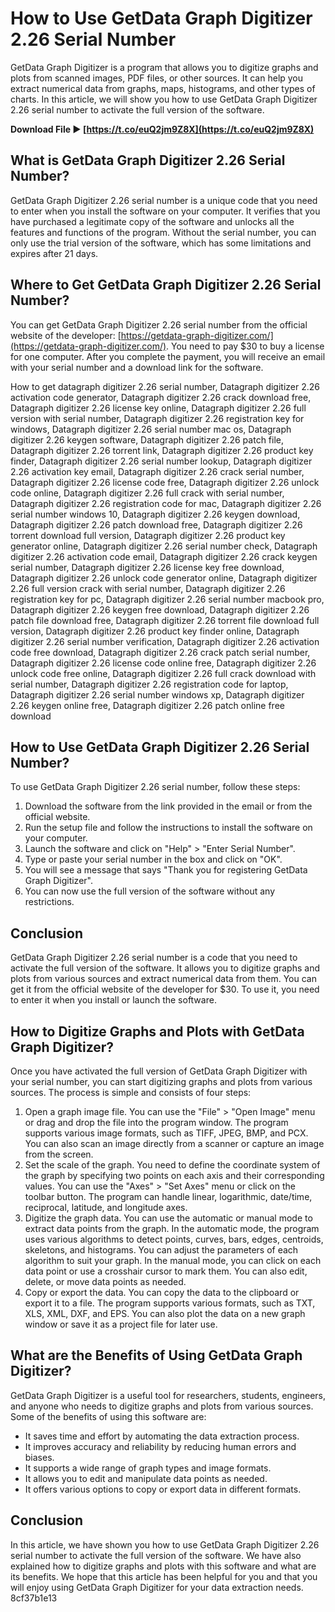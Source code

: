 
 
# How to Use GetData Graph Digitizer 2.26 Serial Number
 
GetData Graph Digitizer is a program that allows you to digitize graphs and plots from scanned images, PDF files, or other sources. It can help you extract numerical data from graphs, maps, histograms, and other types of charts. In this article, we will show you how to use GetData Graph Digitizer 2.26 serial number to activate the full version of the software.
 
**Download File ► [https://t.co/euQ2jm9Z8X](https://t.co/euQ2jm9Z8X)**


 
## What is GetData Graph Digitizer 2.26 Serial Number?
 
GetData Graph Digitizer 2.26 serial number is a unique code that you need to enter when you install the software on your computer. It verifies that you have purchased a legitimate copy of the software and unlocks all the features and functions of the program. Without the serial number, you can only use the trial version of the software, which has some limitations and expires after 21 days.
 
## Where to Get GetData Graph Digitizer 2.26 Serial Number?
 
You can get GetData Graph Digitizer 2.26 serial number from the official website of the developer: [https://getdata-graph-digitizer.com/](https://getdata-graph-digitizer.com/). You need to pay $30 to buy a license for one computer. After you complete the payment, you will receive an email with your serial number and a download link for the software.
 
How to get datagraph digitizer 2.26 serial number,  Datagraph digitizer 2.26 activation code generator,  Datagraph digitizer 2.26 crack download free,  Datagraph digitizer 2.26 license key online,  Datagraph digitizer 2.26 full version with serial number,  Datagraph digitizer 2.26 registration key for windows,  Datagraph digitizer 2.26 serial number mac os,  Datagraph digitizer 2.26 keygen software,  Datagraph digitizer 2.26 patch file,  Datagraph digitizer 2.26 torrent link,  Datagraph digitizer 2.26 product key finder,  Datagraph digitizer 2.26 serial number lookup,  Datagraph digitizer 2.26 activation key email,  Datagraph digitizer 2.26 crack serial number,  Datagraph digitizer 2.26 license code free,  Datagraph digitizer 2.26 unlock code online,  Datagraph digitizer 2.26 full crack with serial number,  Datagraph digitizer 2.26 registration code for mac,  Datagraph digitizer 2.26 serial number windows 10,  Datagraph digitizer 2.26 keygen download,  Datagraph digitizer 2.26 patch download free,  Datagraph digitizer 2.26 torrent download full version,  Datagraph digitizer 2.26 product key generator online,  Datagraph digitizer 2.26 serial number check,  Datagraph digitizer 2.26 activation code email,  Datagraph digitizer 2.26 crack keygen serial number,  Datagraph digitizer 2.26 license key free download,  Datagraph digitizer 2.26 unlock code generator online,  Datagraph digitizer 2.26 full version crack with serial number,  Datagraph digitizer 2.26 registration key for pc,  Datagraph digitizer 2.26 serial number macbook pro,  Datagraph digitizer 2.26 keygen free download,  Datagraph digitizer 2.26 patch file download free,  Datagraph digitizer 2.26 torrent file download full version,  Datagraph digitizer 2.26 product key finder online,  Datagraph digitizer 2.26 serial number verification,  Datagraph digitizer 2.26 activation code free download,  Datagraph digitizer 2.26 crack patch serial number,  Datagraph digitizer 2.26 license code online free,  Datagraph digitizer 2.26 unlock code free online,  Datagraph digitizer 2.26 full crack download with serial number,  Datagraph digitizer 2.26 registration code for laptop,  Datagraph digitizer 2.26 serial number windows xp,  Datagraph digitizer 2.26 keygen online free,  Datagraph digitizer 2.26 patch online free download
 
## How to Use GetData Graph Digitizer 2.26 Serial Number?
 
To use GetData Graph Digitizer 2.26 serial number, follow these steps:
 
1. Download the software from the link provided in the email or from the official website.
2. Run the setup file and follow the instructions to install the software on your computer.
3. Launch the software and click on "Help" > "Enter Serial Number".
4. Type or paste your serial number in the box and click on "OK".
5. You will see a message that says "Thank you for registering GetData Graph Digitizer".
6. You can now use the full version of the software without any restrictions.

## Conclusion
 
GetData Graph Digitizer 2.26 serial number is a code that you need to activate the full version of the software. It allows you to digitize graphs and plots from various sources and extract numerical data from them. You can get it from the official website of the developer for $30. To use it, you need to enter it when you install or launch the software.
  
## How to Digitize Graphs and Plots with GetData Graph Digitizer?
 
Once you have activated the full version of GetData Graph Digitizer with your serial number, you can start digitizing graphs and plots from various sources. The process is simple and consists of four steps:

1. Open a graph image file. You can use the "File" > "Open Image" menu or drag and drop the file into the program window. The program supports various image formats, such as TIFF, JPEG, BMP, and PCX. You can also scan an image directly from a scanner or capture an image from the screen.
2. Set the scale of the graph. You need to define the coordinate system of the graph by specifying two points on each axis and their corresponding values. You can use the "Axes" > "Set Axes" menu or click on the toolbar button. The program can handle linear, logarithmic, date/time, reciprocal, latitude, and longitude axes.
3. Digitize the graph data. You can use the automatic or manual mode to extract data points from the graph. In the automatic mode, the program uses various algorithms to detect points, curves, bars, edges, centroids, skeletons, and histograms. You can adjust the parameters of each algorithm to suit your graph. In the manual mode, you can click on each data point or use a crosshair cursor to mark them. You can also edit, delete, or move data points as needed.
4. Copy or export the data. You can copy the data to the clipboard or export it to a file. The program supports various formats, such as TXT, XLS, XML, DXF, and EPS. You can also plot the data on a new graph window or save it as a project file for later use.

## What are the Benefits of Using GetData Graph Digitizer?
 
GetData Graph Digitizer is a useful tool for researchers, students, engineers, and anyone who needs to digitize graphs and plots from various sources. Some of the benefits of using this software are:

- It saves time and effort by automating the data extraction process.
- It improves accuracy and reliability by reducing human errors and biases.
- It supports a wide range of graph types and image formats.
- It allows you to edit and manipulate data points as needed.
- It offers various options to copy or export data in different formats.

## Conclusion
 
In this article, we have shown you how to use GetData Graph Digitizer 2.26 serial number to activate the full version of the software. We have also explained how to digitize graphs and plots with this software and what are its benefits. We hope that this article has been helpful for you and that you will enjoy using GetData Graph Digitizer for your data extraction needs.
 8cf37b1e13
 
